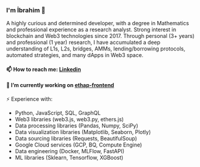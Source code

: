 ### I'm İbrahim 👋

A highly curious and determined developer, with a degree in Mathematics and professional experience as a research analyst. 
Strong interest in blockchain and Web3 technologies since 2017. Through personal (3+ years) and professional (1 year) research, I have accumulated a deep understanding of L1s, L2s, bridges, AMMs, lending/borrowing protocols, automated strategies, and many dApps in Web3 space.

#### 📫 How to reach me: [Linkedin](https://www.linkedin.com/in/ibrahimkarakoc/)
#### 🔭 I’m currently working on [ethap-frontend](https://github.com/ignatyus/ethap-frontend)

⚡ Experience with:
- Python, JavaScript, SQL, GraphQL
- Web3 libraries (web3.js, web3.py, ethers.js)
- Data processing libraries (Pandas, Numpy, SciPy)
- Data visualization libraries (Matplotlib, Seaborn, Plotly)
- Data sourcing libraries (Requests, BeautifulSoup)
- Google Cloud services (GCP, BQ, Compute Engine)
- Data engineering (Docker, MLFlow, FastAPI)
- ML libraries (Sklearn, Tensorflow, XGBoost)
